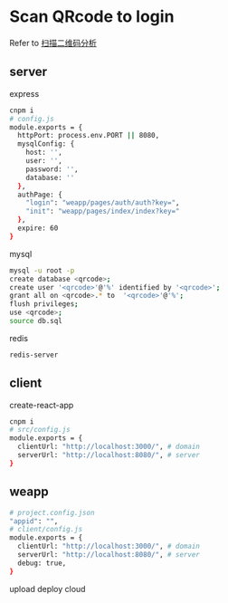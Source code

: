 # Scan QRcode to login
Refer to [扫描二维码分析](https://blog.makergyt.com/zh-CN/%E6%89%AB%E6%8F%8F%E4%BA%8C%E7%BB%B4%E7%A0%81%E5%88%86%E6%9E%90/)
## server
express

```sh
cnpm i
# config.js
module.exports = {
  httpPort: process.env.PORT || 8080,
  mysqlConfig: {
    host: '',
    user: '',
    password: '',
    database: ''
  },
  authPage: {
    "login": "weapp/pages/auth/auth?key=",
    "init": "weapp/pages/index/index?key="
  },
  expire: 60
}
```
mysql
```sh
mysql -u root -p
create database <qrcode>;
create user '<qrcode>'@'%' identified by '<qrcode>'; 
grant all on <qrcode>.* to  '<qrcode>'@'%';
flush privileges;
use <qrcode>;
source db.sql
```
redis
```sh
redis-server
```
## client
create-react-app
```sh
cnpm i
# src/config.js
module.exports = {
  clientUrl: "http://localhost:3000/", # domain
  serverUrl: "http://localhost:8080/", # server
}
```
## weapp
```sh
# project.config.json
"appid": "",
# client/config.js
module.exports = {
  clientUrl: "http://localhost:3000/", # domain
  serverUrl: "http://localhost:8080/", # server
  debug: true,
}
```
upload deploy cloud
